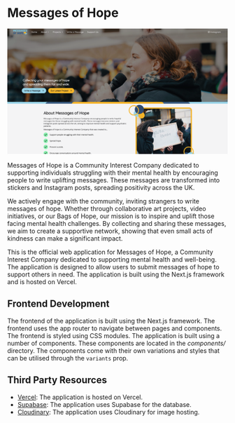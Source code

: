# Messages of Hope

!["Messages of Hope Website"](/docs/images/home-page.png)

Messages of Hope is a Community Interest Company dedicated to supporting individuals struggling with their mental health by encouraging people to write uplifting messages. These messages are transformed into stickers and Instagram posts, spreading positivity across the UK.

We actively engage with the community, inviting strangers to write messages of hope. Whether through collaborative art projects, video initiatives, or our Bags of Hope, our mission is to inspire and uplift those facing mental health challenges. By collecting and sharing these messages, we aim to create a supportive network, showing that even small acts of kindness can make a significant impact.

This is the official web application for Messages of Hope, a Community Interest Company dedicated to supporting mental health and well-being. The application is designed to allow users to submit messages of hope to support others in need. The application is built using the Next.js framework and is hosted on Vercel.

## Frontend Development

The frontend of the application is built using the Next.js framework. The frontend uses the app router to navigate between pages and components. The frontend is styled using CSS modules. The application is built using a number of components. These components are located in the _components/_ directory. The components come with their own variations and styles that can be utilised through the `variants` prop.

## Third Party Resources

- [Vercel](https://vercel.com/): The application is hosted on Vercel.
- [Supabase](https://supabase.io/): The application uses Supabase for the database.
- [Cloudinary](https://cloudinary.com/): The application uses Cloudinary for image hosting.
